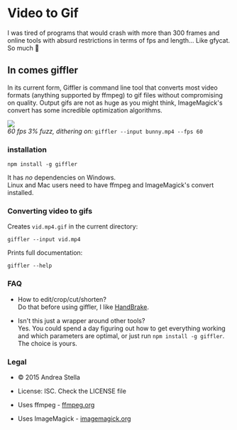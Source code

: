 # Video to Gif
I was tired of programs that would crash with more than 300 frames and online
tools with absurd restrictions in terms of fps and length... Like gfycat.  
So much :poop:

## In comes giffler
In its current form, Giffler is  command line tool that converts most video
formats (anything supported by ffmpeg) to gif files without compromising on
quality. Output gifs are not as huge as you might think, ImageMagick's convert
has some incredible optimization algorithms.

![](http://mccxiv.me/files/bbb60fps3fuzz.gif)  
*60 fps 3% fuzz, dithering on:* `giffler --input bunny.mp4 --fps 60`

### installation
```
npm install -g giffler
```
It has *no* dependencies on Windows.  
Linux and Mac users need to have ffmpeg and ImageMagick's convert installed.

### Converting video to gifs
Creates `vid.mp4.gif` in the current directory:
```
giffler --input vid.mp4
```

Prints full documentation:
```
giffler --help
```

### FAQ
- How to edit/crop/cut/shorten?  
Do that before using giffler, I like [HandBrake](https://handbrake.fr).

- Isn't this just a wrapper around other tools?  
Yes. You could spend a day figuring out how to get everything working and which
parameters are optimal, or just run `npm install -g giffler`.
The choice is yours.

### Legal
- © 2015 Andrea Stella
- License: ISC. Check the LICENSE file


- Uses ffmpeg - [ffmpeg.org](https://www.ffmpeg.org/)
- Uses ImageMagick - [imagemagick.org](http://www.imagemagick.org/)
